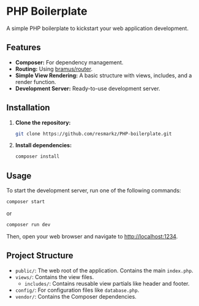 # PHP Boilerplate

A simple PHP boilerplate to kickstart your web application development.

## Features

- **Composer:** For dependency management.
- **Routing:** Using [bramus/router](https://github.com/bramus/router).
- **Simple View Rendering:** A basic structure with views, includes, and a render function.
- **Development Server:** Ready-to-use development server.

## Installation

1.  **Clone the repository:**
    ```bash
    git clone https://github.com/resmarkz/PHP-boilerplate.git
    ```
2.  **Install dependencies:**
    ```bash
    composer install
    ```

## Usage

To start the development server, run one of the following commands:

```bash
composer start
```

or

```bash
composer run dev
```

Then, open your web browser and navigate to [http://localhost:1234](http://localhost:1234).

## Project Structure

- `public/`: The web root of the application. Contains the main `index.php`.
- `views/`: Contains the view files.
  - `includes/`: Contains reusable view partials like header and footer.
- `config/`: For configuration files like `database.php`.
- `vendor/`: Contains the Composer dependencies.

